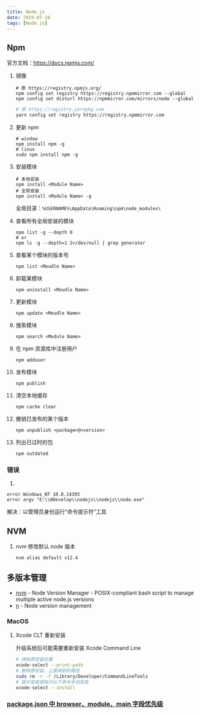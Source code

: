 ```yaml
---
title: Node.js
date: 2019-07-10
tags: [Node.js]
---
```


## Npm

官方文档：https://docs.npmjs.com/

1. 镜像

   ```shell
   # 原 https://registry.npmjs.org/
   npm config set registry https://registry.npmmirror.com --global
   npm config set disturl https://npmmirror.com/mirrors/node --global
   ```

   ```bash
   # 原 https://registry.yarnpkg.com
   yarn config set registry https://registry.npmmirror.com
   ```

2. 更新 npm

   ```shell
   # window
   npm install npm -g
   # linux
   sudo npm install npm -g
   ```

3. 安装模块

   ```shell
   # 本地安装
   npm install <Module Name>
   # 全局安装
   npm install <Module Name> -g
   ```

   全局目录：`%USERNAME%\AppData\Roaming\npm\node_modules\`

4. 查看所有全局安装的模块

   ```shell
   npm list -g --depth 0
   # or
   npm ls -g --depth=1 2>/dev/null | grep generator
   ```

5. 查看某个模块的版本号

   ```shell
   npm list <Moudle Name>
   ```

6. 卸载某模块

   ```shell
   npm uninstall <Moudle Name>
   ```

7. 更新模块

   ```shell
   npm update <Moudle Name>
   ```

8. 搜索模块

   ```shell
   npm search <Module Name>
   ```

9. 在 npm 资源库中注册用户

   ```shell
   npm adduser
   ```

10. 发布模块

    ```shell
    npm publish
    ```

11. 清空本地缓存

    ```shell
    npm cache clear
    ```

12. 撤销已发布的某个版本

    ```shell
    npm unpublish <package>@<version>
    ```

13. 列出已过时的包

    ```shell
    npm outdated
    ```

### 错误

1. 

   ```shell
   error Windows_NT 10.0.14393
   error argv "E:\\0Develop\\nodejs\\nodejs\\node.exe"
   ```

   解决：以管理员身份运行“命令提示符”工具

## NVM

1. nvm 修改默认 node 版本

   ```shell
   nvm alias default v12.4
   ```

## 多版本管理

- [nvm](https://github.com/nvm-sh/nvm) - Node Version Manager - POSIX-compliant bash script to manage multiple active node.js versions
- [n](https://github.com/tj/n) - Node version management

### MacOS

1. Xcode CLT 重新安装

   升级系统后可能需要重新安装 Xcode Command Line

   ```bash
   # 得到原安装位置
   xcode-select --print-path
   # 删除原安装，上面得到的路径
   sudo rm -r -f /Library/Developer/CommandLineTools
   # 提示安装或执行以下命令手动安装
   xcode-select --install
   ```

### [package.json 中 browser、module、main 字段优先级](https://github.com/SunshowerC/blog/issues/8)
